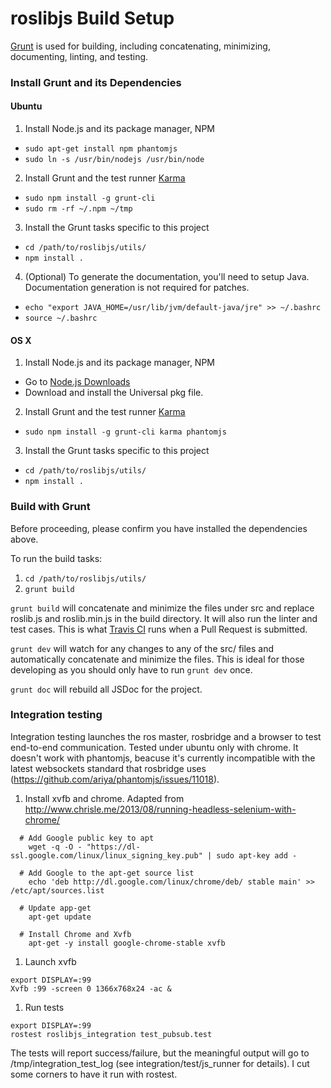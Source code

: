 roslibjs Build Setup
====================

[Grunt](http://gruntjs.com/) is used for building, including concatenating, minimizing, documenting, linting, and testing.

### Install Grunt and its Dependencies

#### Ubuntu

 1. Install Node.js and its package manager, NPM
   * `sudo apt-get install npm phantomjs`
   * `sudo ln -s /usr/bin/nodejs /usr/bin/node`
 2. Install Grunt and the test runner [Karma](http://karma-runner.github.io/)
   * `sudo npm install -g grunt-cli`
   * `sudo rm -rf ~/.npm ~/tmp`
 3. Install the Grunt tasks specific to this project
   * `cd /path/to/roslibjs/utils/`
   * `npm install .`
 4. (Optional) To generate the documentation, you'll need to setup Java. Documentation generation is not required for patches.
   * `echo "export JAVA_HOME=/usr/lib/jvm/default-java/jre" >> ~/.bashrc`
   * `source ~/.bashrc`

#### OS X

 1. Install Node.js and its package manager, NPM
   * Go to [Node.js Downloads](http://nodejs.org/download/)
   * Download and install the Universal pkg file.
 2. Install Grunt and the test runner [Karma](http://karma-runner.github.io/)
   * `sudo npm install -g grunt-cli karma phantomjs`
 3. Install the Grunt tasks specific to this project
   * `cd /path/to/roslibjs/utils/`
   * `npm install .`

### Build with Grunt

Before proceeding, please confirm you have installed the dependencies above.

To run the build tasks:

 1. `cd /path/to/roslibjs/utils/`
 2. `grunt build`

`grunt build` will concatenate and minimize the files under src and replace roslib.js and roslib.min.js in the build directory. It will also run the linter and test cases. This is what [Travis CI](https://travis-ci.org/RobotWebTools/roslibjs) runs when a Pull Request is submitted.

`grunt dev` will watch for any changes to any of the src/ files and automatically concatenate and minimize the files. This is ideal for those developing as you should only have to run `grunt dev` once.

`grunt doc` will rebuild all JSDoc for the project.

### Integration testing

Integration testing launches the ros master, rosbridge and a browser
to test end-to-end communication. Tested under ubuntu only with
chrome. It doesn't work with phantomjs, beacuse it's currently
incompatible with the latest websockets standard that rosbridge uses
(https://github.com/ariya/phantomjs/issues/11018).

 1. Install xvfb and chrome. Adapted from http://www.chrisle.me/2013/08/running-headless-selenium-with-chrome/

```
  # Add Google public key to apt
    wget -q -O - "https://dl-ssl.google.com/linux/linux_signing_key.pub" | sudo apt-key add -

  # Add Google to the apt-get source list
    echo 'deb http://dl.google.com/linux/chrome/deb/ stable main' >> /etc/apt/sources.list

  # Update app-get
    apt-get update

  # Install Chrome and Xvfb
    apt-get -y install google-chrome-stable xvfb

```

 1. Launch xvfb

```
export DISPLAY=:99
Xvfb :99 -screen 0 1366x768x24 -ac &
```

 1. Run tests

```
export DISPLAY=:99
rostest roslibjs_integration test_pubsub.test
```

The tests will report success/failure, but the meaningful output will
go to /tmp/integration_test_log (see integration/test/js_runner for
details). I cut some corners to have it run with rostest.
